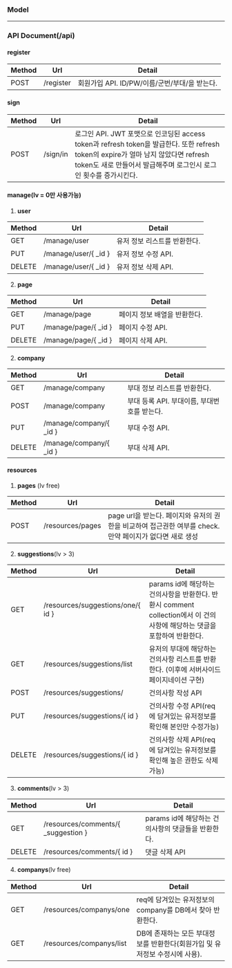 ### Model

---
### API Document(/api)

#### register

Method | Url | Detail
---- | ---- | ----
POST | /register | 회원가입 API. ID/PW/이름/군번/부대/을 받는다.

#### sign

Method | Url | Detail
---- | ---- | ----
 POST | /sign/in | 로그인 API. JWT 포맷으로 인코딩된 access token과 refresh token을 발급한다. 또한 refresh token의 expire가 얼마 남지 않았다면 refresh token도 새로 만들어서 발급해주며 로그인시 로그인 횟수를 증가시킨다.

#### manage(lv = 0만 사용가능)

1. **user**

Method | Url | Detail
---- | ---- | ----
 GET | /manage/user | 유저 정보 리스트를 반환한다.
 PUT | /manage/user/{ _id } | 유저 정보 수정 API.
 DELETE | /manage/user/{ _id } | 유저 정보 삭제 API.

2. **page**

Method | Url | Detail
---- | ---- | ----
GET | /manage/page | 페이지 정보 배열을 반환한다.
PUT | /manage/page/{ _id } | 페이지 수정 API.
DELETE | /manage/page/{ _id } | 페이지 삭제 API.

2. **company**

Method | Url | Detail
---- | ---- | ----
GET | /manage/company | 부대 정보 리스트를 반환한다.
POST | /manage/company | 부대 등록 API. 부대이름, 부대번호를 받는다.
PUT | /manage/company/{ _id } | 부대 수정 API.
DELETE | /manage/company/{ _id } | 부대 삭제 API.

#### resources

1. **pages** (lv free)

Method | Url | Detail
---- | ---- | ----
POST | /resources/pages | page url을 받는다. 페이지와 유저의 권한을 비교하여 접근권한 여부를 check. 만약 페이지가 없다면 새로 생성

2. **suggestions**(lv > 3)

Method | Url | Detail
---- | ---- | ----
GET | /resources/suggestions/one/{ id } | params id에 해당하는 건의사항을 반환한다. 반환시 comment collection에서 이 건의사항에 해당하는 댓글을 포함하여 반환한다.
GET | /resources/suggestions/list | 유저의 부대에 해당하는 건의사항 리스트를 반환한다. (이후에 서버사이드 페이지네이션 구현)
POST | /resources/suggestions/ | 건의사항 작성 API
PUT | /resources/suggestions/{ id } | 건의사항 수정 API(req에 담겨있는 유저정보를 확인해 본인만 수정가능)
DELETE | /resources/suggestions/{ id } | 건의사항 삭제 API(req에 담겨있는 유저정보를 확인해 높은 권한도 삭제가능)

3. **comments**(lv > 3)

Method | Url | Detail
---- | ---- | ----
GET | /resources/comments/{ _suggestion } | params id에 해당하는 건의사항의 댓글들을 반환한다.
DELETE | /resources/comments/{ id } | 댓글 삭제 API

4. **companys**(lv free)

Method | Url | Detail
---- | ---- | ----
GET | /resources/companys/one | req에 담겨있는 유저정보의 company를 DB에서 찾아 반환한다.
GET | /resources/companys/list | DB에 존재하는 모든 부대정보를 반환한다(회원가입 및 유저정보 수정시에 사용).
